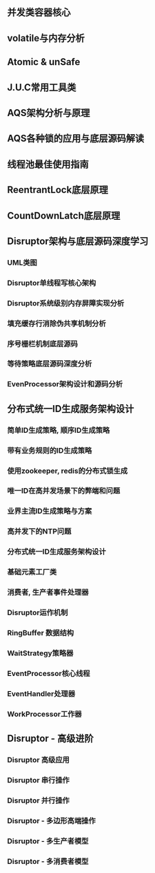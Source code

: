 

## 并发类容器核心


## volatile与内存分析


## Atomic & unSafe


## J.U.C常用工具类


## AQS架构分析与原理


## AQS各种锁的应用与底层源码解读


## 线程池最佳使用指南


## ReentrantLock底层原理


## CountDownLatch底层原理



## Disruptor架构与底层源码深度学习

### UML类图

### Disruptor单线程写核心架构

### Disruptor系统级别内存屏障实现分析

### 填充缓存行消除伪共享机制分析

### 序号栅栏机制底层源码

### 等待策略底层源码深度分析

### EvenProcessor架构设计和源码分析




## 分布式统一ID生成服务架构设计

### 简单ID生成策略, 顺序ID生成策略

### 带有业务规则的ID生成策略

### 使用zookeeper, redis的分布式锁生成

### 唯一ID在高并发场景下的弊端和问题

### 业界主流ID生成策略与方案

### 高并发下的NTP问题

### 分布式统一ID生成服务架构设计





### 基础元素工厂类

### 消费者, 生产者事件处理器

### Disruptor运作机制


### RingBuffer 数据结构

### WaitStrategy策略器

### EventProcessor核心线程

### EventHandler处理器

### WorkProcessor工作器




## Disruptor - 高级进阶

### Disruptor 高级应用

### Disruptor 串行操作

### Disruptor 并行操作

### Disruptor - 多边形高端操作

### Disruptor - 多生产者模型

### Disruptor - 多消费者模型


